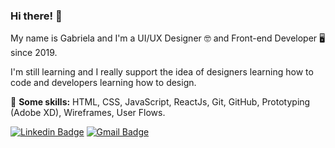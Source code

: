 ### Hi there! 👋

<!--
**gabilg/gabilg** is a ✨ _special_ ✨ repository because its `README.md` (this file) appears on your GitHub profile.

Here are some ideas to get you started:

- 🔭 I’m currently working on ...
- 🌱 I’m currently learning ...
- 👯 I’m looking to collaborate on ...
- 🤔 I’m looking for help with ...
- 💬 Ask me about ...
- 📫 How to reach me: ...
- 😄 Pronouns: ...
- ⚡ Fun fact: ...

-->



My name is Gabriela and I'm a UI/UX Designer 🤓 and Front-end Developer 🖥️ since 2019.

I'm still learning and I really support the idea of designers learning how to code and developers learning how to design.

📌 **Some skills:** HTML, CSS, JavaScript, ReactJs, Git, GitHub, Prototyping (Adobe XD), Wireframes, User Flows.


[![Linkedin Badge](https://img.shields.io/badge/-GabrielaGonçalves-blue?style=flat-square&logo=Linkedin&logoColor=white&link=https://www.linkedin.com/in/gabrielagoncalves17/)](https://www.linkedin.com/in/gabrielagoncalves17/)
[![Gmail Badge](https://img.shields.io/badge/-Gmail-c14438?style=flat-square&logo=Gmail&logoColor=white&link=mailto:hi.gabidigital@gmail.com)](mailto:hi.gabidigital@gmail.com)
